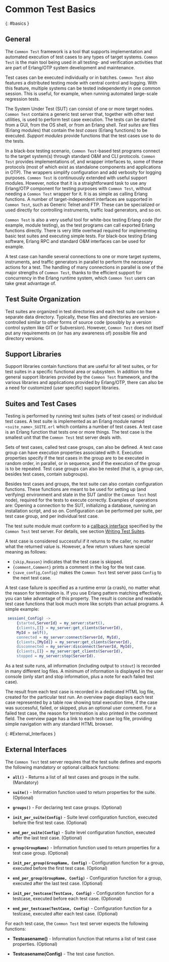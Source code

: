 <!--
%CopyrightBegin%

Copyright Ericsson AB 2023. All Rights Reserved.

Licensed under the Apache License, Version 2.0 (the "License");
you may not use this file except in compliance with the License.
You may obtain a copy of the License at

    http://www.apache.org/licenses/LICENSE-2.0

Unless required by applicable law or agreed to in writing, software
distributed under the License is distributed on an "AS IS" BASIS,
WITHOUT WARRANTIES OR CONDITIONS OF ANY KIND, either express or implied.
See the License for the specific language governing permissions and
limitations under the License.

%CopyrightEnd%
-->
# Common Test Basics

[](){: #basics }

## General

The `Common Test` framework is a tool that supports implementation and automated
execution of test cases to any types of target systems. `Common Test` is the
main tool being used in all testing- and verification activities that are part
of Erlang/OTP system development and maintenance.

Test cases can be executed individually or in batches. `Common Test` also
features a distributed testing mode with central control and logging. With this
feature, multiple systems can be tested independently in one common session.
This is useful, for example, when running automated large-scale regression
tests.

The System Under Test (SUT) can consist of one or more target nodes.
`Common Test` contains a generic test server that, together with other test
utilities, is used to perform test case execution. The tests can be started from
a GUI, from the OS shell, or from an Erlang shell. _Test suites_ are files
(Erlang modules) that contain the _test cases_ (Erlang functions) to be
executed. _Support modules_ provide functions that the test cases use to do the
tests.

In a black-box testing scenario, `Common Test`\-based test programs connect to
the target system(s) through standard O&M and CLI protocols. `Common Test`
provides implementations of, and wrapper interfaces to, some of these protocols
(most of which exist as standalone components and applications in OTP). The
wrappers simplify configuration and add verbosity for logging purposes.
`Common Test` is continuously extended with useful support modules. However,
notice that it is a straightforward task to use any Erlang/OTP component for
testing purposes with `Common Test`, without needing a `Common Test` wrapper for
it. It is as simple as calling Erlang functions. A number of target-independent
interfaces are supported in `Common Test`, such as Generic Telnet and FTP. These
can be specialized or used directly for controlling instruments, traffic load
generators, and so on.

`Common Test` is also a very useful tool for white-box testing Erlang code (for
example, module testing), as the test programs can call exported Erlang
functions directly. There is very little overhead required for implementing
basic test suites and executing simple tests. For black-box testing Erlang
software, Erlang RPC and standard O&M interfaces can be used for example.

A test case can handle several connections to one or more target systems,
instruments, and traffic generators in parallel to perform the necessary actions
for a test. The handling of many connections in parallel is one of the major
strengths of `Common Test`, thanks to the efficient support for concurrency in
the Erlang runtime system, which `Common Test` users can take great advantage
of.

## Test Suite Organization

Test suites are organized in test directories and each test suite can have a
separate data directory. Typically, these files and directories are
version-controlled similar to other forms of source code (possibly by a version
control system like GIT or Subversion). However, `Common Test` does not itself
put any requirements on (or has any awareness of) possible file and directory
versions.

## Support Libraries

Support libraries contain functions that are useful for all test suites, or for
test suites in a specific functional area or subsystem. In addition to the
general support libraries provided by the `Common Test` framework, and the
various libraries and applications provided by Erlang/OTP, there can also be a
need for customized (user specific) support libraries.

## Suites and Test Cases

Testing is performed by running test suites (sets of test cases) or individual
test cases. A test suite is implemented as an Erlang module named
`<suite_name>_SUITE.erl` which contains a number of test cases. A test case is
an Erlang function that tests one or more things. The test case is the smallest
unit that the `Common Test` test server deals with.

Sets of test cases, called test case groups, can also be defined. A test case
group can have execution properties associated with it. Execution properties
specify if the test cases in the group are to be executed in random order, in
parallel, or in sequence, and if the execution of the group is to be repeated.
Test case groups can also be nested (that is, a group can, besides test cases,
contain subgroups).

Besides test cases and groups, the test suite can also contain configuration
functions. These functions are meant to be used for setting up (and verifying)
environment and state in the SUT (and/or the `Common Test` host node), required
for the tests to execute correctly. Examples of operations are: Opening a
connection to the SUT, initializing a database, running an installation script,
and so on. Configuration can be performed per suite, per test case group, and
per individual test case.

The test suite module must conform to a [callback interface](`m:ct_suite`)
specified by the `Common Test` test server. For details, see section
[Writing Test Suites](write_test_chapter.md#intro).

A test case is considered successful if it returns to the caller, no matter what
the returned value is. However, a few return values have special meaning as
follows:

- `{skip,Reason}` indicates that the test case is skipped.
- `{comment,Comment}` prints a comment in the log for the test case.
- `{save_config,Config}` makes the `Common Test` test server pass `Config` to
  the next test case.

A test case failure is specified as a runtime error (a crash), no matter what
the reason for termination is. If you use Erlang pattern matching effectively,
you can take advantage of this property. The result is concise and readable test
case functions that look much more like scripts than actual programs. A simple
example:

```erlang
 session(_Config) ->
     {started,ServerId} = my_server:start(),
     {clients,[]} = my_server:get_clients(ServerId),
     MyId = self(),
     connected = my_server:connect(ServerId, MyId),
     {clients,[MyId]} = my_server:get_clients(ServerId),
     disconnected = my_server:disconnect(ServerId, MyId),
     {clients,[]} = my_server:get_clients(ServerId),
     stopped = my_server:stop(ServerId).
```

As a test suite runs, all information (including output to `stdout`) is recorded
in many different log files. A minimum of information is displayed in the user
console (only start and stop information, plus a note for each failed test
case).

The result from each test case is recorded in a dedicated HTML log file, created
for the particular test run. An overview page displays each test case
represented by a table row showing total execution time, if the case was
successful, failed, or skipped, plus an optional user comment. For a failed test
case, the reason for termination is also printed in the comment field. The
overview page has a link to each test case log file, providing simple navigation
with any standard HTML browser.

[](){: #External_Interfaces }

## External Interfaces

The `Common Test` test server requires that the test suite defines and exports
the following mandatory or optional callback functions:

- **`all()`** - Returns a list of all test cases and groups in the suite.
  (Mandatory)

- **`suite()`** - Information function used to return properties for the suite.
  (Optional)

- **`groups()`** - For declaring test case groups. (Optional)

- **`init_per_suite(Config)`** - Suite level configuration function, executed
  before the first test case. (Optional)

- **`end_per_suite(Config)`** - Suite level configuration function, executed
  after the last test case. (Optional)

- **`group(GroupName)`** - Information function used to return properties for a
  test case group. (Optional)

- **`init_per_group(GroupName, Config)`** - Configuration function for a group,
  executed before the first test case. (Optional)

- **`end_per_group(GroupName, Config)`** - Configuration function for a group,
  executed after the last test case. (Optional)

- **`init_per_testcase(TestCase, Config)`** - Configuration function for a
  testcase, executed before each test case. (Optional)

- **`end_per_testcase(TestCase, Config)`** - Configuration function for a
  testcase, executed after each test case. (Optional)

For each test case, the `Common Test` test server expects the following
functions:

- **Testcasename()** - Information function that returns a list of test case
  properties. (Optional)

- **Testcasename(Config)** - The test case function.
